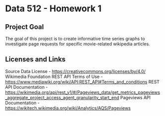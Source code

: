 # Data 512 - Homework 1
## Project Goal
The goal of this project is to create informative time series graphs to investigate page requests for specific movie-related wikipedia articles.
## Licenses and Links
Source Data License - https://creativecommons.org/licenses/by/4.0/
Wikimedia Foundation REST API Terms of Use - https://www.mediawiki.org/wiki/API:REST_API#Terms_and_conditions
REST API Documentation - https://wikimedia.org/api/rest_v1/#/Pageviews_data/get_metrics_pageviews_aggregate_project_access_agent_granularity_start_end
Pageviews API Documentation - https://wikitech.wikimedia.org/wiki/Analytics/AQS/Pageviews
